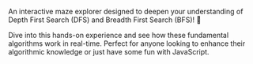 An interactive maze explorer designed to deepen your understanding of Depth First Search (DFS) and Breadth First Search (BFS)! 🌟

Dive into this hands-on experience and see how these fundamental algorithms work in real-time. Perfect for anyone looking to enhance their algorithmic knowledge or just have some fun with JavaScript.
